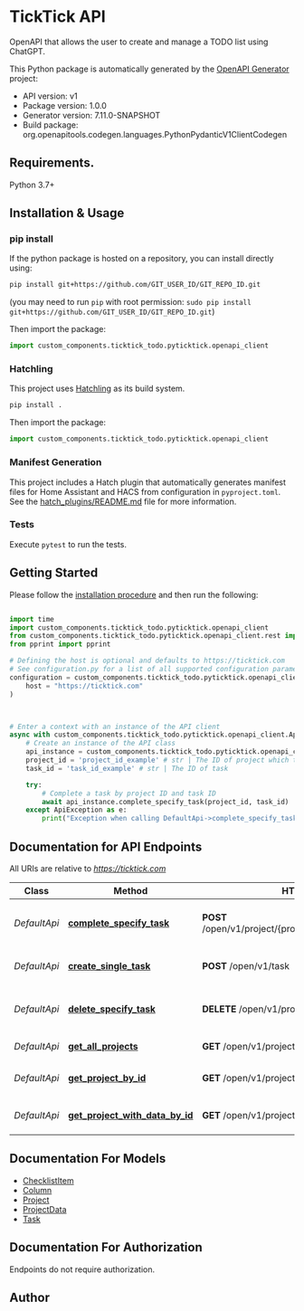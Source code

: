 # TickTick API
OpenAPI that allows the user to create and manage a TODO list using ChatGPT.

This Python package is automatically generated by the [OpenAPI Generator](https://openapi-generator.tech) project:

- API version: v1
- Package version: 1.0.0
- Generator version: 7.11.0-SNAPSHOT
- Build package: org.openapitools.codegen.languages.PythonPydanticV1ClientCodegen

## Requirements.

Python 3.7+

## Installation & Usage
### pip install

If the python package is hosted on a repository, you can install directly using:

```sh
pip install git+https://github.com/GIT_USER_ID/GIT_REPO_ID.git
```
(you may need to run `pip` with root permission: `sudo pip install git+https://github.com/GIT_USER_ID/GIT_REPO_ID.git`)

Then import the package:
```python
import custom_components.ticktick_todo.pyticktick.openapi_client
```

### Hatchling

This project uses [Hatchling](https://hatch.pypa.io/) as its build system.

```sh
pip install .
```

Then import the package:
```python
import custom_components.ticktick_todo.pyticktick.openapi_client
```

### Manifest Generation

This project includes a Hatch plugin that automatically generates manifest files for Home Assistant and HACS from configuration in `pyproject.toml`. See the [hatch_plugins/README.md](hatch_plugins/README.md) file for more information.

### Tests

Execute `pytest` to run the tests.

## Getting Started

Please follow the [installation procedure](#installation--usage) and then run the following:

```python

import time
import custom_components.ticktick_todo.pyticktick.openapi_client
from custom_components.ticktick_todo.pyticktick.openapi_client.rest import ApiException
from pprint import pprint

# Defining the host is optional and defaults to https://ticktick.com
# See configuration.py for a list of all supported configuration parameters.
configuration = custom_components.ticktick_todo.pyticktick.openapi_client.Configuration(
    host = "https://ticktick.com"
)



# Enter a context with an instance of the API client
async with custom_components.ticktick_todo.pyticktick.openapi_client.ApiClient(configuration) as api_client:
    # Create an instance of the API class
    api_instance = custom_components.ticktick_todo.pyticktick.openapi_client.DefaultApi(api_client)
    project_id = 'project_id_example' # str | The ID of project which task in
    task_id = 'task_id_example' # str | The ID of task

    try:
        # Complete a task by project ID and task ID
        await api_instance.complete_specify_task(project_id, task_id)
    except ApiException as e:
        print("Exception when calling DefaultApi->complete_specify_task: %s\n" % e)

```

## Documentation for API Endpoints

All URIs are relative to *https://ticktick.com*

Class | Method | HTTP request | Description
------------ | ------------- | ------------- | -------------
*DefaultApi* | [**complete_specify_task**](docs/DefaultApi.md#complete_specify_task) | **POST** /open/v1/project/{projectId}/task/{taskId}/complete | Complete a task by project ID and task ID
*DefaultApi* | [**create_single_task**](docs/DefaultApi.md#create_single_task) | **POST** /open/v1/task | Create a task to TickTick
*DefaultApi* | [**delete_specify_task**](docs/DefaultApi.md#delete_specify_task) | **DELETE** /open/v1/project/{projectId}/task/{taskId} | Delete a task by project ID and task ID
*DefaultApi* | [**get_all_projects**](docs/DefaultApi.md#get_all_projects) | **GET** /open/v1/project | Get the list of projects
*DefaultApi* | [**get_project_by_id**](docs/DefaultApi.md#get_project_by_id) | **GET** /open/v1/project/{projectId} | Get a project by ID
*DefaultApi* | [**get_project_with_data_by_id**](docs/DefaultApi.md#get_project_with_data_by_id) | **GET** /open/v1/project/{projectId}/data | Get project with data by ID


## Documentation For Models

 - [ChecklistItem](docs/ChecklistItem.md)
 - [Column](docs/Column.md)
 - [Project](docs/Project.md)
 - [ProjectData](docs/ProjectData.md)
 - [Task](docs/Task.md)


<a id="documentation-for-authorization"></a>
## Documentation For Authorization

Endpoints do not require authorization.


## Author

